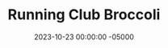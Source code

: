 ---
layout: post
title:  "Running Club Broccoli"
date:   2023-10-23 00:00:00 -05000
categories: 
- Recipes
- Meatless
permalink: /recipes/running-club-broccoli
image: /assets/Food/Meatless/RRC/rrc-logo.jpg
ing: rrc-ing
facts: rrc-facts
Prep: 15
Rest: 
Cook: 25
Source1: 
Source2: 
whisk: https://s.samsungfood.com/6YSHW
tags: 
- rensselaer running club
- running club
- pasta party
- roasted broccoli
- salsa
- hot sauce
- chili powder
- veggie
- vegetable
- vic
Description: My famous broccoli gets its name from my college's running club pasta parties, which we hosted the night before our races. I would make this every time, and it was always a massive hit and gone in an instant. If you're not really a fan of broccoli, I'd really recommend giving this a try. It really masks the gross flavors of broccoli with a properly seasoned dish. I always paired this with my <a href="penne-casserole">Penne and Meat Casserole Bake</a>
Instructions: 
- Preheat oven to 425F and spray a 9x13 pan with oil<br><br>

- Add all ingredients to the pan and mix<br><br>

- Bake for 35 minutes, rotating halfway.<br><br>
- <center><img src="/assets/Food/Meatless/RRC/rrc-3.jpg" alt="" class="instruction-image"></center>
---